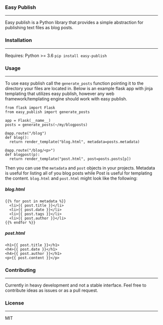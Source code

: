 ### Easy Publish
---
Easy publish is a Python library that provides a simple abstraction for publishing text files as blog posts. 


### Installation
---
Requires: Python >= 3.6
`pip install easy-publish`


### Usage
---
To use easy publish call the `generate_posts` function pointing it to the directory your files are located in. Below is an example flask app with jinja templating that utilizes easy publish, however any web framework/templating engine should work with easy publish.
```
from flask import Flask
from easy_publish import generate_posts

app = Flask(__name__)
posts = generate_posts(~/my/blogposts)

@app.route("/blog")
def blog():
  return render_template("blog.html", metadata=posts.metadata)

@app.route("/blog/<p>")
def blogpost(p):
  return render_template("post.html", post=posts.posts[p])
```

Then you can use the `metadata` and `post` objects in your projects. Metadata is useful for listing all of you blog posts while Post is useful for templating the content. `blog.html` and `post.html` might look like the following:

##### blog.html
```
{{% for post in metadata %}}
  <li>{{ post.title }}</li>
  <li>{{ post.date }}</li>
  <li>{{ post.tags }}</li>
  <li>{{ post.author }}</li>
{{% endfor %}}
```

##### post.html
```
<h1>{{ post.title }}</h1>
<h4>{{ post.date }}</h1>
<h4>{{ post.author }}</h1>
<p>{{ post.content }}</p>
```

### Contributing
---
Currently in heavy development and not a stable interface. Feel free to contribute ideas as issues or as a pull request.

### License
---
MIT
